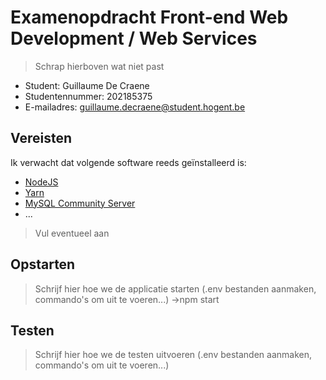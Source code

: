 # Examenopdracht Front-end Web Development / Web Services

> Schrap hierboven wat niet past

- Student: Guillaume De Craene
- Studentennummer: 202185375
- E-mailadres: guillaume.decraene@student.hogent.be

## Vereisten

Ik verwacht dat volgende software reeds geïnstalleerd is:

- [NodeJS](https://nodejs.org)
- [Yarn](https://yarnpkg.com)
- [MySQL Community Server](https://dev.mysql.com/downloads/mysql/)
- ...

> Vul eventueel aan

## Opstarten

> Schrijf hier hoe we de applicatie starten (.env bestanden aanmaken, commando's om uit te voeren...)
> ->npm start

## Testen

> Schrijf hier hoe we de testen uitvoeren (.env bestanden aanmaken, commando's om uit te voeren...)
